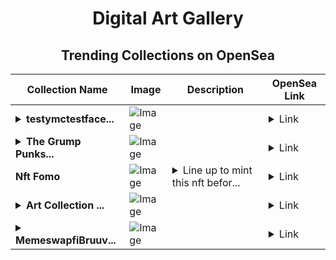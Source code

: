 <div align="center">

# Digital Art Gallery

## Trending Collections on OpenSea

| Collection Name                       | Image                                                                                     | Description                       | OpenSea Link                                                                                          |
|---------------------------------------|-------------------------------------------------------------------------------------------|-----------------------------------|--------------------------------------------------------------------------------------------------------|
| **<details><summary>testymctestface...</summary>testymctestfaceweewoozero</details>** | ![Image](https://raw.seadn.io/files/207489ac6dff77704a8fe0a08d532a21.svg?w=200&auto=format) |  | <details><summary>Link</summary>[testymctestfaceweewoozero](https://opensea.io/collection/testymctestfaceweewoozero-7)</details> |
| **<details><summary>The Grump Punks...</summary>The Grump Punks in Venice</details>** | ![Image](https://i.seadn.io/s/raw/files/6e5360340991e6cb886a8ff3bfb0ba45.png?w=500&auto=format?w=200&auto=format) |  | <details><summary>Link</summary>[The Grump Punks in Venice](https://opensea.io/collection/the-grump-punks-in-venice)</details> |
| **Nft Fomo** | ![Image](https://i.seadn.io/s/raw/files/3a336c13e691e60b91eac66a2d7adbd1.png?w=500&auto=format?w=200&auto=format) | <details><summary>Line up to mint this nft befor...</summary>Line up to mint this nft before fomo kicks in!</details> | <details><summary>Link</summary>[Nft Fomo](https://opensea.io/collection/nft-fomo-1)</details> |
| **<details><summary>Art Collection ...</summary>Art Collection 8</details>** | ![Image](https://i.seadn.io/s/raw/files/949be729743e49ee6e4000733b2f5331.jpg?w=500&auto=format?w=200&auto=format) |  | <details><summary>Link</summary>[Art Collection 8](https://opensea.io/collection/art-collection-8-2)</details> |
| **<details><summary>MemeswapfiBruuv...</summary>MemeswapfiBruuvvprint</details>** | ![Image](https://i.seadn.io/s/raw/files/40446ca9dced05b988695f39edb1336e.png?w=500&auto=format?w=200&auto=format) |  | <details><summary>Link</summary>[MemeswapfiBruuvvprint](https://opensea.io/collection/memeswapfibruuvvprint)</details> |

</div>
